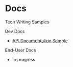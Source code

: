 # Docs
Tech Writing Samples

Dev Docs
- [API Documentation Sample](API-Doc-Sample.md)
  
End-User Docs
- In progress

